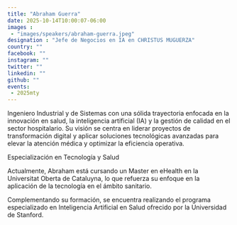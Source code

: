 ```yaml
---
title: "Abraham Guerra"
date: 2025-10-14T10:00:07-06:00
images : 
 - "images/speakers/abraham-guerra.jpeg"
designation : "Jefe de Negocios en IA en CHRISTUS MUGUERZA"
country: ""
facebook: ""
instagram: ""
twitter: ""
linkedin: ""
github: ""
events: 
 - 2025mty
---
```


Ingeniero Industrial y de Sistemas con una sólida trayectoria enfocada en la innovación en salud, la inteligencia artificial (IA) y la gestión de calidad en el sector hospitalario. Su visión se centra en liderar proyectos de transformación digital y aplicar soluciones tecnológicas avanzadas para elevar la atención médica y optimizar la eficiencia operativa.

Especialización en Tecnología y Salud

Actualmente, Abraham está cursando un Master en eHealth en la Universitat Oberta de Cataluyna, lo que refuerza su enfoque en la aplicación de la tecnología en el ámbito sanitario.

Complementando su formación, se encuentra realizando el programa especializado en Inteligencia Artificial en Salud ofrecido por la Universidad de Stanford.
